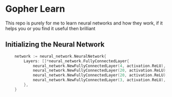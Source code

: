 Gopher Learn
============

This repo is purely for me to learn neural networks and how they work, if it helps you or you find it useful then brilliant


Initializing the Neural Network
-------------------------------

```go
    network := neural_network.NeuralNetwork{
        Layers: []*neural_network.FullyConnectedLayer{
            neural_network.NewFullyConnectedLayer(4, activation.ReLU),
            neural_network.NewFullyConnectedLayer(20, activation.ReLU),
            neural_network.NewFullyConnectedLayer(20, activation.ReLU),
            neural_network.NewFullyConnectedLayer(3, activation.ReLU),
        },
    }
```
